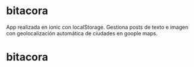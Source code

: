 # bitacora
App realizada en ionic con localStorage. Gestiona posts de texto e imagen con geolocalización automática de ciudades en goople maps. 
# bitacora

